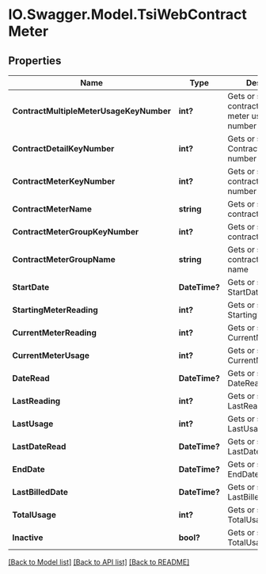 # IO.Swagger.Model.TsiWebContractMeter
## Properties

Name | Type | Description | Notes
------------ | ------------- | ------------- | -------------
**ContractMultipleMeterUsageKeyNumber** | **int?** | Gets or sets the contract multiple meter usage key number | [optional] 
**ContractDetailKeyNumber** | **int?** | Gets or sets the Contract detail key number | [optional] 
**ContractMeterKeyNumber** | **int?** | Gets or sets the contract Meter key number | [optional] 
**ContractMeterName** | **string** | Gets or sets the contract meter name | [optional] 
**ContractMeterGroupKeyNumber** | **int?** | Gets or sets the contract meter group | [optional] 
**ContractMeterGroupName** | **string** | Gets or sets the contract meter group name | [optional] 
**StartDate** | **DateTime?** | Gets or sets the StartDate | [optional] 
**StartingMeterReading** | **int?** | Gets or sets the StartingMeterReading | [optional] 
**CurrentMeterReading** | **int?** | Gets or sets the CurrentMeterReading | [optional] 
**CurrentMeterUsage** | **int?** | Gets or sets the CurrentMeterUsage | [optional] 
**DateRead** | **DateTime?** | Gets or sets the DateRead | [optional] 
**LastReading** | **int?** | Gets or sets the LastReading | [optional] 
**LastUsage** | **int?** | Gets or sets the LastUsage | [optional] 
**LastDateRead** | **DateTime?** | Gets or sets the LastDateRead | [optional] 
**EndDate** | **DateTime?** | Gets or sets the EndDate | [optional] 
**LastBilledDate** | **DateTime?** | Gets or sets the LastBilledDate | [optional] 
**TotalUsage** | **int?** | Gets or sets the TotalUsage | [optional] 
**Inactive** | **bool?** | Gets or sets the TotalUsage | [optional] 

[[Back to Model list]](../README.md#documentation-for-models) [[Back to API list]](../README.md#documentation-for-api-endpoints) [[Back to README]](../README.md)

